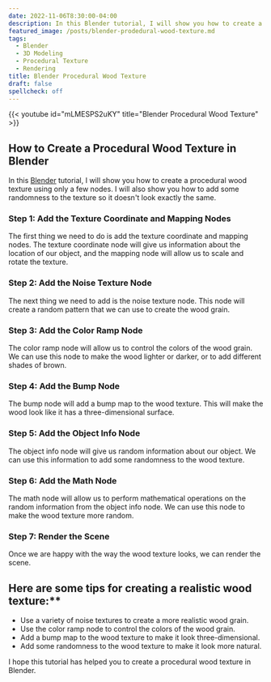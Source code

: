 ```yaml
---
date: 2022-11-06T8:30:00-04:00
description: In this Blender tutorial, I will show you how to create a procedural wood texture using only a few nodes.
featured_image: /posts/blender-prodedural-wood-texture.md
tags:
  - Blender
  - 3D Modeling
  - Procedural Texture
  - Rendering
title: Blender Procedural Wood Texture
draft: false
spellcheck: off
---
```


{{< youtube id="mLMESPS2uKY" title="Blender Procedural Wood Texture" >}}

## How to Create a Procedural Wood Texture in Blender

In this [Blender](blender.md) tutorial, I will show you how to create a procedural wood texture using only a few nodes. I will also show you how to add some randomness to the texture so it doesn't look exactly the same.

### Step 1: Add the Texture Coordinate and Mapping Nodes

The first thing we need to do is add the texture coordinate and mapping nodes. The texture coordinate node will give us information about the location of our object, and the mapping node will allow us to scale and rotate the texture.

### Step 2: Add the Noise Texture Node

The next thing we need to add is the noise texture node. This node will create a random pattern that we can use to create the wood grain.

### Step 3: Add the Color Ramp Node

The color ramp node will allow us to control the colors of the wood grain. We can use this node to make the wood lighter or darker, or to add different shades of brown.

### Step 4: Add the Bump Node

The bump node will add a bump map to the wood texture. This will make the wood look like it has a three-dimensional surface.

### Step 5: Add the Object Info Node

The object info node will give us random information about our object. We can use this information to add some randomness to the wood texture.

### Step 6: Add the Math Node

The math node will allow us to perform mathematical operations on the random information from the object info node. We can use this node to make the wood texture more random.

### Step 7: Render the Scene

Once we are happy with the way the wood texture looks, we can render the scene.

## Here are some tips for creating a realistic wood texture:\*\*

- Use a variety of noise textures to create a more realistic wood grain.
- Use the color ramp node to control the colors of the wood grain.
- Add a bump map to the wood texture to make it look three-dimensional.
- Add some randomness to the wood texture to make it look more natural.

I hope this tutorial has helped you to create a procedural wood texture in Blender.
